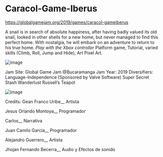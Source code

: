 # Caracol-Game-Iberus
https://globalgamejam.org/2019/games/caracol-gameiberus

A snail is in search of absolute happiness, after having badly valued its old snail, looked in other shells for a new home, but never managed to find this perfect home. With nostalgia, he will embark on an adventure to return to his true home. *Play with the Xbox controller* Platform game, Tutorial, varied skills (Climb, Roll, Jump and Hide), Art Pixel Art.

![image](https://user-images.githubusercontent.com/83435870/202425404-25897aae-8cb3-489e-aabf-4a353b4547c7.png)

Jam Site: 
Global Game Jam @Bucaramanga
Jam Year: 
2019
Diversifiers: 
Language-Independence (Sponsored by Valve Software)
Super Secret Stash
Wanderlust
Russell’s Teapot

![image](https://user-images.githubusercontent.com/83435870/202425496-fab7f065-e2aa-4014-b575-a00e03031eab.png)

Credits: 
Gean Franco Uribe__ Artista

Jesus Orlando Montoya__ Programador

Carlos__ Narrativa

Juan Camilo Garcia__ Programador

Alejandro Guerrero__ Artista

Jhojan Fernando Becerra__ Audio y Efectos de sonido
